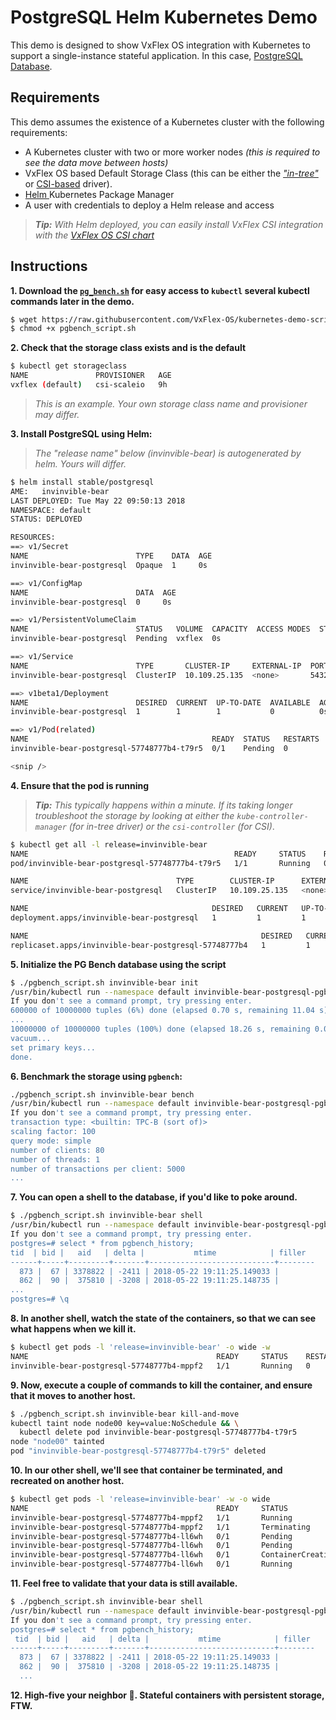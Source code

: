 # PostgreSQL Helm Kubernetes Demo

This demo is designed to show VxFlex OS integration with Kubernetes to support a single-instance stateful application. In this case, [PostgreSQL Database](https://postgresql.org).

## Requirements

This demo assumes the existence of a Kubernetes cluster with the following requirements:
* A Kubernetes cluster with two or more worker nodes _(this is required to see the data move between hosts)_
* VxFlex OS based Default Storage Class (this can be either the [_"in-tree"_](https://github.com/kubernetes/examples/tree/master/staging/volumes/scaleio) or [CSI-based](https://github.com/thecodeteam/csi-scaleio) driver).
* [Helm ](https://helm.sh/) Kubernetes Package Manager
* A user with credentials to deploy a Helm release and access

> _**Tip:** With Helm deployed, you can easily install VxFlex CSI integration with the [VxFlex OS CSI chart](https://github.com/VxFlex-OS/charts/tree/master/vxflex-csi)_

## Instructions

**1. Download the [`pg_bench.sh`](pgbench_script.sh) for easy access to `kubectl` several kubectl commands later in the demo.**

```bash
$ wget https://raw.githubusercontent.com/VxFlex-OS/kubernetes-demo-scripts/master/posgresql/pgbench_script.sh
$ chmod +x pgbench_script.sh
```

**2. Check that the storage class exists and is the default**

```bash
$ kubectl get storageclass
NAME               PROVISIONER   AGE
vxflex (default)   csi-scaleio   9h
```
> _This is an example. Your own storage class name and provisioner may differ._

**3. Install PostgreSQL using Helm:**
> _The "release name" below (invinvible-bear) is autogenerated by helm. Yours will differ._
```bash
$ helm install stable/postgresql
AME:   invinvible-bear
LAST DEPLOYED: Tue May 22 09:50:13 2018
NAMESPACE: default
STATUS: DEPLOYED

RESOURCES:
==> v1/Secret
NAME                        TYPE    DATA  AGE
invinvible-bear-postgresql  Opaque  1     0s

==> v1/ConfigMap
NAME                        DATA  AGE
invinvible-bear-postgresql  0     0s

==> v1/PersistentVolumeClaim
NAME                        STATUS   VOLUME  CAPACITY  ACCESS MODES  STORAGECLASS  AGE
invinvible-bear-postgresql  Pending  vxflex  0s

==> v1/Service
NAME                        TYPE       CLUSTER-IP     EXTERNAL-IP  PORT(S)   AGE
invinvible-bear-postgresql  ClusterIP  10.109.25.135  <none>       5432/TCP  0s

==> v1beta1/Deployment
NAME                        DESIRED  CURRENT  UP-TO-DATE  AVAILABLE  AGE
invinvible-bear-postgresql  1        1        1           0          0s

==> v1/Pod(related)
NAME                                         READY  STATUS   RESTARTS  AGE
invinvible-bear-postgresql-57748777b4-t79r5  0/1    Pending  0         0s

<snip />
```

**4. Ensure that the pod is running**
> _**Tip:** This typically happens within a minute. If its taking longer troubleshoot the storage by looking at either the `kube-controller-manager` (for in-tree driver) or the `csi-controller` (for CSI)_.

```bash
$ kubectl get all -l release=invinvible-bear
NAME                                              READY     STATUS    RESTARTS   AGE
pod/invinvible-bear-postgresql-57748777b4-t79r5   1/1       Running   0          5m

NAME                                 TYPE        CLUSTER-IP      EXTERNAL-IP   PORT(S)    AGE
service/invinvible-bear-postgresql   ClusterIP   10.109.25.135   <none>        5432/TCP   5m

NAME                                         DESIRED   CURRENT   UP-TO-DATE   AVAILABLE   AGE
deployment.apps/invinvible-bear-postgresql   1         1         1            1           5m

NAME                                                    DESIRED   CURRENT   READY     AGE
replicaset.apps/invinvible-bear-postgresql-57748777b4   1         1         1         5m
```

**5. Initialize the PG Bench database using the script**

```bash
$ ./pgbench_script.sh invinvible-bear init
/usr/bin/kubectl run --namespace default invinvible-bear-postgresql-pgbench-init --restart=Never --rm --tty -i --image postgres --env "PGPASSWORD=XXX" --command -- pgbench -i -s 100 -U postgres -h invinvible-bear-postgresql postgres
If you don't see a command prompt, try pressing enter.
600000 of 10000000 tuples (6%) done (elapsed 0.70 s, remaining 11.04 s)
...
10000000 of 10000000 tuples (100%) done (elapsed 18.26 s, remaining 0.00 s)
vacuum...
set primary keys...
done.
```
**6. Benchmark the storage using `pgbench`:**

```bash
./pgbench_script.sh invinvible-bear bench
/usr/bin/kubectl run --namespace default invinvible-bear-postgresql-pgbench --restart=Never --rm --tty -i --image postgres --env "PGPASSWORD=DxFcIqKyqT" --command -- pgbench -c 80 -t 5000 -U postgres -h invinvible-bear-postgresql postgres
If you don't see a command prompt, try pressing enter.
transaction type: <builtin: TPC-B (sort of)>
scaling factor: 100
query mode: simple
number of clients: 80
number of threads: 1
number of transactions per client: 5000
...
```

**7. You can open a shell to the database, if you'd like to poke around.**

```bash
$ ./pgbench_script.sh invinvible-bear shell
/usr/bin/kubectl run --namespace default invinvible-bear-postgresql-pgbench-shell --restart=Never --rm --tty -i --image postgres --env "PGPASSWORD=XXX" --command -- psql -U postgres -h invinvible-bear-postgresql postgres
If you don't see a command prompt, try pressing enter.
postgres=# select * from pgbench_history;
tid  | bid |   aid   | delta |           mtime            | filler
------+-----+---------+-------+----------------------------+--------
  873 |  67 | 3378822 | -2411 | 2018-05-22 19:11:25.149033 |
  862 |  90 |  375810 | -3208 | 2018-05-22 19:11:25.148735 |
...
postgres=# \q
```

**8. In another shell, watch the state of the containers, so that we can see what happens when we kill it.**

```bash
$ kubectl get pods -l 'release=invinvible-bear' -o wide -w
NAME                                          READY     STATUS    RESTARTS   AGE       IP           NODE
invinvible-bear-postgresql-57748777b4-mppf2   1/1       Running   0          1m        10.244.1.7   node00
```

**9. Now, execute a couple of commands to kill the container, and ensure that it moves to another host.**

```bash
$ ./pgbench_script.sh invinvible-bear kill-and-move
kubectl taint node node00 key=value:NoSchedule && \
  kubectl delete pod invinvible-bear-postgresql-57748777b4-t79r5
node "node00" tainted
pod "invinvible-bear-postgresql-57748777b4-t79r5" deleted
```

**10. In our other shell, we'll see that container be terminated, and recreated on another host.**

```bash
$ kubectl get pods -l 'release=invinvible-bear' -w -o wide
NAME                                          READY     STATUS              RESTARTS   AGE       IP           NODE
invinvible-bear-postgresql-57748777b4-mppf2   1/1       Running             0          1m        10.244.1.7   node00
invinvible-bear-postgresql-57748777b4-mppf2   1/1       Terminating         0          2m        10.244.1.7   node00
invinvible-bear-postgresql-57748777b4-ll6wh   0/1       Pending             0          0s        <none>       <none>
invinvible-bear-postgresql-57748777b4-ll6wh   0/1       Pending             0          0s        <none>       node01
invinvible-bear-postgresql-57748777b4-ll6wh   0/1       ContainerCreating   0          0s        <none>       node01
invinvible-bear-postgresql-57748777b4-ll6wh   0/1       Running             0          45s       10.244.0.5   node01
```

**11. Feel free to validate that your data is still available.**

```bash
$ ./pgbench_script.sh invinvible-bear shell
/usr/bin/kubectl run --namespace default invinvible-bear-postgresql-pgbench-shell --restart=Never --rm --tty -i --image postgres --env "PGPASSWORD=DxFcIqKyqT" --command -- psql -U postgres -h invinvible-bear-postgresql postgres
If you don't see a command prompt, try pressing enter.
postgres=# select * from pgbench_history;
 tid  | bid |   aid   | delta |           mtime            | filler
------+-----+---------+-------+----------------------------+--------
  873 |  67 | 3378822 | -2411 | 2018-05-22 19:11:25.149033 |
  862 |  90 |  375810 | -3208 | 2018-05-22 19:11:25.148735 |
  ...
```

**12. High-five your neighbor 🙌. Stateful containers with persistent storage, FTW.**
